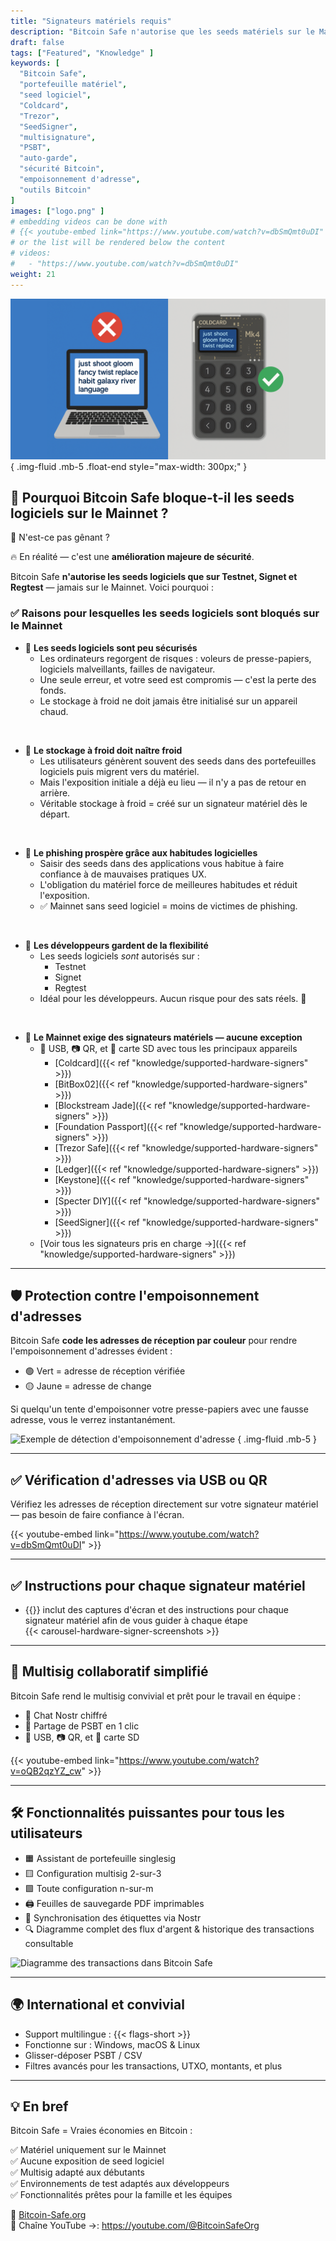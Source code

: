 ```yaml
---
title: "Signateurs matériels requis"
description: "Bitcoin Safe n'autorise que les seeds matériels sur le Mainnet pour maximiser la sécurité et éviter les risques liés au stockage de clés par logiciel. Voici pourquoi cela compte."
draft: false
tags: ["Featured", "Knowledge" ]
keywords: [
  "Bitcoin Safe",
  "portefeuille matériel",
  "seed logiciel",
  "Coldcard",
  "Trezor",
  "SeedSigner",
  "multisignature",
  "PSBT",
  "auto-garde",
  "sécurité Bitcoin",
  "empoisonnement d'adresse",
  "outils Bitcoin"
]
images: ["logo.png" ]
# embedding videos can be done with 
# {{< youtube-embed link="https://www.youtube.com/watch?v=dbSmQmt0uDI" >}}
# or the list will be rendered below the content
# videos:
#   - "https://www.youtube.com/watch?v=dbSmQmt0uDI"
weight: 21
---
```


 

![](logo.png)
{ .img-fluid .mb-5 .float-end style="max-width: 300px;" }

## 🚫 Pourquoi Bitcoin Safe bloque-t-il les seeds logiciels sur le Mainnet ?

🤔 N'est-ce pas gênant ?

🔥 En réalité — c'est une **amélioration majeure de sécurité**.

Bitcoin Safe **n'autorise les seeds logiciels que sur Testnet, Signet et Regtest** — jamais sur le Mainnet. Voici pourquoi :

### ✅ Raisons pour lesquelles les seeds logiciels sont bloqués sur le Mainnet

- 🧠 **Les seeds logiciels sont peu sécurisés** 
  - Les ordinateurs regorgent de risques : voleurs de presse-papiers, logiciels malveillants, failles de navigateur.
  - Une seule erreur, et votre seed est compromis — c'est la perte des fonds.
  - Le stockage à froid ne doit jamais être initialisé sur un appareil chaud.

</br>

- 🧊 **Le stockage à froid doit naître froid**
  - Les utilisateurs génèrent souvent des seeds dans des portefeuilles logiciels puis migrent vers du matériel.
  - Mais l'exposition initiale a déjà eu lieu — il n'y a pas de retour en arrière.
  - Véritable stockage à froid = créé sur un signateur matériel dès le départ.

</br>

- 🎣 **Le phishing prospère grâce aux habitudes logicielles**
  - Saisir des seeds dans des applications vous habitue à faire confiance à de mauvaises pratiques UX.
  - L'obligation du matériel force de meilleures habitudes et réduit l'exposition.
  - ✅ Mainnet sans seed logiciel = moins de victimes de phishing.

</br>

- 🧪 **Les développeurs gardent de la flexibilité**
  - Les seeds logiciels *sont* autorisés sur :
    - Testnet
    - Signet
    - Regtest
  - Idéal pour les développeurs. Aucun risque pour des sats réels. 🧡



</br>


- 🔐 **Le Mainnet exige des signateurs matériels — aucune exception**
  - 🔌 USB, 📷 QR, et 💾 carte SD avec tous les principaux appareils
    - [Coldcard]({{< ref "knowledge/supported-hardware-signers" >}})
    - [BitBox02]({{< ref "knowledge/supported-hardware-signers" >}})
    - [Blockstream Jade]({{< ref "knowledge/supported-hardware-signers" >}})
    - [Foundation Passport]({{< ref "knowledge/supported-hardware-signers" >}})
    - [Trezor Safe]({{< ref "knowledge/supported-hardware-signers" >}})
    - [Ledger]({{< ref "knowledge/supported-hardware-signers" >}})
    - [Keystone]({{< ref "knowledge/supported-hardware-signers" >}})
    - [Specter DIY]({{< ref "knowledge/supported-hardware-signers" >}})
    - [SeedSigner]({{< ref "knowledge/supported-hardware-signers" >}})
  - [Voir tous les signateurs pris en charge →]({{< ref "knowledge/supported-hardware-signers" >}})


---

## 🛡️ Protection contre l'empoisonnement d'adresses

Bitcoin Safe **code les adresses de réception par couleur** pour rendre l'empoisonnement d'adresses évident :

- 🟢 Vert = adresse de réception vérifiée  
- 🟡 Jaune = adresse de change  

Si quelqu'un tente d'empoisonner votre presse-papiers avec une fausse adresse, vous le verrez instantanément.

![Exemple de détection d'empoisonnement d'adresse](https://i.postimg.cc/Pr4QwkgZ/431986530-187e3dbc-05f5-4386-8f80-f15eb2170fb1.png)
{ .img-fluid .mb-5 }

---

## ✅ Vérification d'adresses via USB ou QR

Vérifiez les adresses de réception directement sur votre signateur matériel — pas besoin de faire confiance à l'écran.

{{< youtube-embed link="https://www.youtube.com/watch?v=dbSmQmt0uDI" >}}

---



## ✅ Instructions pour chaque signateur matériel
 
- {{<text-name-with-logo>}} inclut des captures d'écran et des instructions pour chaque signateur matériel afin de vous guider à chaque étape 
    <div style="max-width: 500px;  width: 100%;">
        {{< carousel-hardware-signer-screenshots >}}
    </div>

   
---



## 🤝 Multisig collaboratif simplifié

Bitcoin Safe rend le multisig convivial et prêt pour le travail en équipe :

- 🔐 Chat Nostr chiffré  
- 🔁 Partage de PSBT en 1 clic  
- 🔌 USB, 📷 QR, et 💾 carte SD

{{< youtube-embed link="https://www.youtube.com/watch?v=oQB2qzYZ_cw" >}}

---

## 🛠️ Fonctionnalités puissantes pour tous les utilisateurs

- 🟧 Assistant de portefeuille singlesig  
- 🟨 Configuration multisig 2-sur-3  
- 🟩 Toute configuration n-sur-m  
- 🖨️ Feuilles de sauvegarde PDF imprimables  
- 🔁 Synchronisation des étiquettes via Nostr  
- 🔍 Diagramme complet des flux d'argent & historique des transactions consultable

![Diagramme des transactions dans Bitcoin Safe](/images/bitcoin-safe-diagram-overview.png)

---

## 🌍 International et convivial

- Support multilingue : {{< flags-short >}}
- Fonctionne sur : Windows, macOS & Linux  
- Glisser-déposer PSBT / CSV  
- Filtres avancés pour les transactions, UTXO, montants, et plus

---

## 💡 En bref

Bitcoin Safe = Vraies économies en Bitcoin :

✅ Matériel uniquement sur le Mainnet  
✅ Aucune exposition de seed logiciel  
✅ Multisig adapté aux débutants  
✅ Environnements de test adaptés aux développeurs  
✅ Fonctionnalités prêtes pour la famille et les équipes  

🔗 [Bitcoin-Safe.org](https://Bitcoin-Safe.org)  
🎥 Chaîne YouTube →: https://youtube.com/@BitcoinSafeOrg